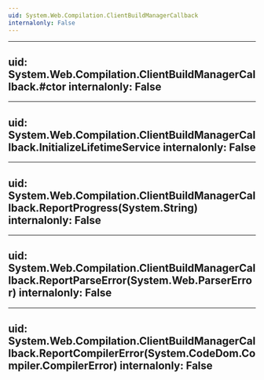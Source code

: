 ```yaml
---
uid: System.Web.Compilation.ClientBuildManagerCallback
internalonly: False
---
```


---
uid: System.Web.Compilation.ClientBuildManagerCallback.#ctor
internalonly: False
---

---
uid: System.Web.Compilation.ClientBuildManagerCallback.InitializeLifetimeService
internalonly: False
---

---
uid: System.Web.Compilation.ClientBuildManagerCallback.ReportProgress(System.String)
internalonly: False
---

---
uid: System.Web.Compilation.ClientBuildManagerCallback.ReportParseError(System.Web.ParserError)
internalonly: False
---

---
uid: System.Web.Compilation.ClientBuildManagerCallback.ReportCompilerError(System.CodeDom.Compiler.CompilerError)
internalonly: False
---
